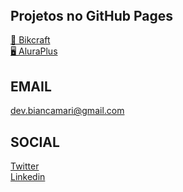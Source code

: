 <header>
  <link rel="stylesheet" href="https://cdn.jsdelivr.net/gh/devicons/devicon@v2.15.1/devicon.min.css">
</header>

## Projetos no GitHub Pages
<a href="https://morewme.github.io/bikcraft-main/"> 🚴‍ Bikcraft</a><br>
<a href="https://morewme.github.io/aluraplus/"> 🖥️ AluraPlus</a>

## EMAIL

[dev.biancamari@gmail.com](mailto:dev.biancamari@gmail.com)  

## SOCIAL

[Twitter](https://x.com/morewme)  
[Linkedin](https://www.linkedin.com/in/morewme)



